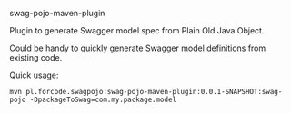 swag-pojo-maven-plugin

Plugin to generate Swagger model spec from Plain Old Java Object. 

Could be handy to quickly generate Swagger model definitions from existing code. 

Quick usage:
```
mvn pl.forcode.swagpojo:swag-pojo-maven-plugin:0.0.1-SNAPSHOT:swag-pojo -DpackageToSwag=com.my.package.model
```
